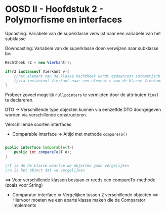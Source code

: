 # OOSD II - Hoofdstuk 2 - Polymorfisme en interfaces

Upcasting: Variabele van de superklasse verwijst naar een variabele van het subklasse

Downcasting: Variabele van de superklasse doen verwijzen naar subklasse bv:

```java
Rechthoek r2 = new Vierkant();

if(r2 instanceof Vierkant v){
    //het element van de klasse Rechthoek wordt gedowncast automatisch 
    //via instanceof Vierkant naar een element v van de klasse Vierkant
}
```

Probeer zoveel mogelijk `nullpointers` te vermijden door de attributen `final` te declareren.

DTO -> Verschillende type objecten kunnen via eenzelfde DTO doorgegeven worden via verschillende constructoren.

Verschillende soorten interfaces:

- Comparable interface => Altijd met methode `compareTo()` 

```java

public interface Comparable<T>{
    public int compareTo(T o);
}

//T is de de klasse waartoe we objecten gaan vergelijken
//o is het object dat we vergelijken

```

==> Voor verschillende klassen bestaan er reeds een compareTo-methode (zoals voor String)

- Comparator interface => Vergelijken tussen 2 verschillende objecten
==> Hiervoor moeten we een aparte klasse maken die de Comparator implements